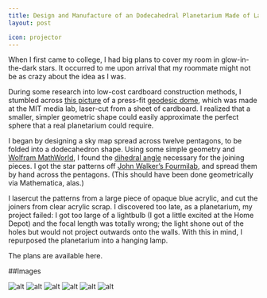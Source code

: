 ```yaml
---
title: Design and Manufacture of an Dodecahedral Planetarium Made of Laser-Cut Acrylic
layout: post

icon: projector
---
```


When I first came to college, I had big plans to cover my room in glow-in-the-dark stars. It occurred to me upon arrival that my roommate might not be as crazy about the idea as I was.

During some research into low-cost cardboard construction methods, I stumbled across [this picture](http://fab.cba.mit.edu/classes/MIT/863.08/people/nadya/geoconstruction_b.jpg) of a press-fit [geodesic dome](http://fab.cba.mit.edu/classes/MIT/863.08/people/nadya/week2.html), which was made at the MIT media lab, laser-cut from a sheet of cardboard. I realized that a smaller, simpler geometric shape could easily approximate the perfect sphere that a real planetarium could require.

I began by designing a sky map spread across twelve pentagons, to be folded into a dodecahedron shape. Using some simple geometry and [Wolfram MathWorld](http://mathworld.wolfram.com/Dodecahedron.html), I found the [dihedral angle](http://mathworld.wolfram.com/DihedralAngle.html) necessary for the joining pieces. I got the star patterns off [John Walker’s Fourmilab](http://www.fourmilab.ch/yoursky/), and spread them by hand across the pentagons. (This should have been done geometrically via Mathematica, alas.)

I lasercut the patterns from a large piece of opaque blue acrylic, and cut the joiners from clear acrylic scrap. I discovered too late, as a planetarium, my project failed: I got too large of a lightbulb (I got a little excited at the Home Depot) and the focal length was totally wrong; the light shone out of the holes but would not project outwards onto the walls. With this in mind, I repurposed the planetarium into a hanging lamp.

The plans are available here.

##Images


![alt](http://36.media.tumblr.com/32c9274abc25ecfe9dfe9034c1c78626/tumblr_mxarxjHPBz1t5d2z2o2_1280.jpg)
![alt](http://41.media.tumblr.com/d2442628cba25dccb07709426af0d309/tumblr_mxarxjHPBz1t5d2z2o7_1280.jpg)
![alt](http://40.media.tumblr.com/a2ef0cfdcb55bf53e26e6d6a994d4ec2/tumblr_mxarxjHPBz1t5d2z2o3_1280.jpg)
![alt](http://40.media.tumblr.com/1ebc645d6f3a02fd7139bad051ef96ed/tumblr_mxarxjHPBz1t5d2z2o5_1280.jpg)
![alt](http://41.media.tumblr.com/095ab9acc9ff576e3f111d28b0003f49/tumblr_mxarxjHPBz1t5d2z2o6_1280.jpg)
![alt](http://40.media.tumblr.com/8a7b7f4b7336bff54512430d3d7ea7b1/tumblr_mxarxjHPBz1t5d2z2o10_1280.jpg)

